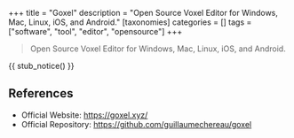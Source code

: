 +++
title = "Goxel"
description = "Open Source Voxel Editor for Windows, Mac, Linux, iOS, and Android."
[taxonomies]
categories = []
tags = ["software", "tool", "editor", "opensource"]
+++

> Open Source Voxel Editor for Windows, Mac, Linux, iOS, and Android.

{{ stub_notice() }}

## References

- Official Website: <https://goxel.xyz/>
- Official Repository: <https://github.com/guillaumechereau/goxel>
